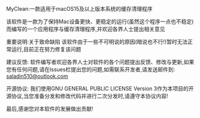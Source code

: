 MyClean:一款适用于macOS15及以上版本系统的缓存清理程序

该软件是一款为了保持Mac设备更快、更稳定的运行(虽然这个程序一点也不稳定)而编写的一个应用程序与缓存清理程序,并欢迎各界人士提出相关意见

重要说明:关于致命缺陷
该软件由于一些不可明说的原因(暗说也不行!)暂时无法正常运行,目前正在努力修复该问题

建议反馈:
软件编写者欢迎各界人士对软件的各个问题提出反馈、修改与更新,如果您有任何问题,请在Issues栏提出您的问题,如需联系开发者,请发送邮件到:
saladin510@outlook.com

开源协议:
我们使用GNU GENERAL PUBLIC LICENSE Version 3作为本项目的开源协议,当您准备分发和修改代码并进行二次分发时,请遵守本协议内容!

最后,感谢您对本软件的发展做出贡献!
